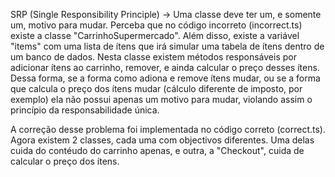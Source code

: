 SRP (Single Responsibility Principle) -> Uma classe deve ter um, e somente um, motivo para mudar.
Perceba que no código incorreto (incorrect.ts) existe a classe "CarrinhoSupermercado".
Além disso, existe a variável "items" com uma lista de ítens que irá simular uma tabela de ítens dentro de um banco de dados.
Nesta classe existem métodos responsáveis por adicionar ítens ao carrinho, remover, e ainda calcular o preço desses ítens.
Dessa forma, se a forma como adiona e remove ítens mudar, ou se a forma que calcula o preço dos ítens mudar (cálculo diferente de imposto, por exemplo) ela não possui apenas um motivo para mudar, violando assim o princípio da responsabilidade única.

A correção desse problema foi implementada no código correto (correct.ts).
Agora existem 2 classes, cada uma com objectivos diferentes. Uma delas cuida do contéudo do carrinho apenas, e outra, a "Checkout", cuida de calcular o preço dos ítens.